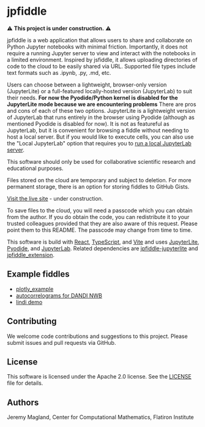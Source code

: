 # jpfiddle

:warning: **This project is under construction.** :warning:

jpfiddle is a web application that allows users to share and collaborate on Python Jupyter notebooks with minimal friction. Importantly, it does not require a running Jupyter server to view and interact with the notebooks in a limited environment. Inspired by jsfiddle, it allows uploading directories of code to the cloud to be easily shared via URL. Supported file types include text formats such as .ipynb, .py, .md, etc.

Users can choose between a lightweight, browser-only version (JupyterLite) or a full-featured locally-hosted version (JupyterLab) to suit their needs. **For now the Pyodide/Python kernel is disabled for the JupyterLite mode because we are encountering problems** There are pros and cons of each of these two options. JupyterLite is a lightweight version of JupyterLab that runs entirely in the browser using Pyodide (although as mentioned Pyodide is disabled for now). It is not as featureful as JupyterLab, but it is convenient for browsing a fiddle without needing to host a local server. But if you would like to execute cells, you can also use the "Local JupyterLab" option that requires you to [run a local JupyterLab server](./doc/local_jupyterlab.md).

This software should only be used for collaborative scientific research and educational purposes.

Files stored on the cloud are temporary and subject to deletion. For more permanent storage, there is an option for storing fiddles to GitHub Gists.

[Visit the live site](https://jpfiddle.vercel.app) - under construction.

To save files to the cloud, you will need a passcode which you can obtain from the author. If you do obtain the code, you can redistribute it to your trusted colleagues provided that they are also aware of this request. Please point them to this README. The passcode may change from time to time.

This software is build with [React](https://react.dev/), [TypeScript](https://www.typescriptlang.org/), and [Vite](https://vitejs.dev/) and uses [JupyterLite](https://github.com/jupyterlite/jupyterlite), [Pyodide](https://pyodide.org/en/stable/), and [JupyterLab](https://jupyter.org/). Related dependencies are [jpfiddle-jupyterlite](https://github.com/magland/jpfiddle-jupyterlite) and [jpfiddle_extension](https://github.com/magland/jpfiddle_extension).

## Example fiddles

* [plotly_example](https://jpfiddle.vercel.app/?f=https://gist.github.com/magland/420b6e8274281e360a7f2f87e265ae2e&t=plotly_example%20v3)
* [autocorrelograms for DANDI NWB](https://jpfiddle.vercel.app/?f=https://gist.github.com/magland/083cd125749a285c17675bf70403580a&t=jpfiddle%20example%3A%20autocorrelograms%20for%20dandi%20nwb)
* [lindi demo](https://jpfiddle.vercel.app/?f=https://gist.github.com/magland/2311e3b58f6a23a71d40bb5aeee6b1bd&t=lindi%20demo)

## Contributing

We welcome code contributions and suggestions to this project. Please submit issues and pull requests via GitHub.

## License

This software is licensed under the Apache 2.0 license. See the [LICENSE](./LICENSE) file for details.

## Authors

Jeremy Magland, Center for Computational Mathematics, Flatiron Institute
